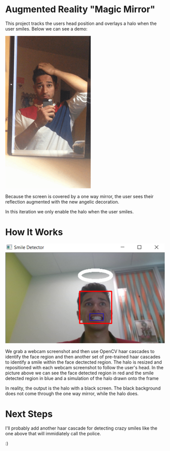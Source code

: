 # Augmented Reality "Magic Mirror"

This project tracks the users head position and overlays a halo when the user smiles. 
Below we can see a demo:

![alt tag](https://github.com/honeyimholm/magic_mirror/blob/master/demo.gif)

Because the screen is covered by a one way mirror, the user sees their reflection augmented with the new angelic decoration.

In this iteration we only enable the halo when the user smiles.

# How It Works

![alt tag](https://github.com/honeyimholm/magic_mirror/blob/master/smile_detection_demo.png)

We grab a webcam screenshot and then use OpenCV haar cascades to identify the face region and then another set of pre-trained haar cascades to identify a smile within the face dectected region. The halo is resized and repositioned with each webcam screenshot to follow the user's head. In the picture above we can see the face detected region in red and the smile detected region in blue and a simulation of the halo drawn onto the frame 

In reality, the output is the halo with a black screen. The black background does not come through the one way mirror, while the halo does.

# Next Steps

I'll probably add another haar cascade for detecting crazy smiles like the one above that will immidiately call the police. 

:)
